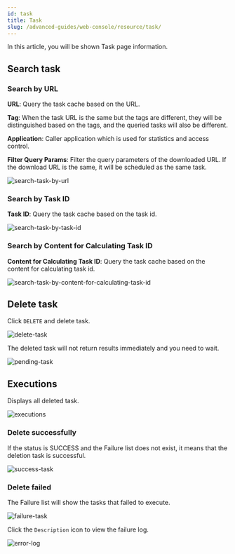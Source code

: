 ```yaml
---
id: task
title: Task
slug: /advanced-guides/web-console/resource/task/
---
```


In this article, you will be shown Task page information.

## Search task

### Search by URL

**URL**: Query the task cache based on the URL.

**Tag**: When the task URL is the same but the tags are different,
they will be distinguished based on the tags, and the queried tasks will also be different.

**Application**: Caller application which is used for statistics and access control.

**Filter Query Params**: Filter the query parameters of the downloaded URL.
If the download URL is the same, it will be scheduled as the same task.

![search-task-by-url](../../../resource/advanced-guides/task/search-task-by-url.png)

### Search by Task ID

**Task ID**: Query the task cache based on the task id.

![search-task-by-task-id](../../../resource/advanced-guides/task/search-task-by-task-id.png)

### Search by Content for Calculating Task ID

**Content for Calculating Task ID**: Query the task cache based on the content for calculating task id.

![search-task-by-content-for-calculating-task-id](../../../resource/advanced-guides/task/search-by-content-for-calculating-task-id.png)

## Delete task

Click `DELETE` and delete task.

![delete-task](../../../resource/advanced-guides/task/delete-task.png)

The deleted task will not return results immediately and you need to wait.

![pending-task](../../../resource/advanced-guides/task/pending-task.png)

## Executions

Displays all deleted task.

![executions](../../../resource/advanced-guides/task/executions.png)

### Delete successfully

If the status is SUCCESS and the Failure list does not exist, it means that the deletion task is successful.

![success-task](../../../resource/advanced-guides/task/success-task.png)

### Delete failed

The Failure list will show the tasks that failed to execute.

![failure-task](../../../resource/advanced-guides/task/failure-task.png)

Click the `Description` icon to view the failure log.

![error-log](../../../resource/advanced-guides/task/error-log.png)
